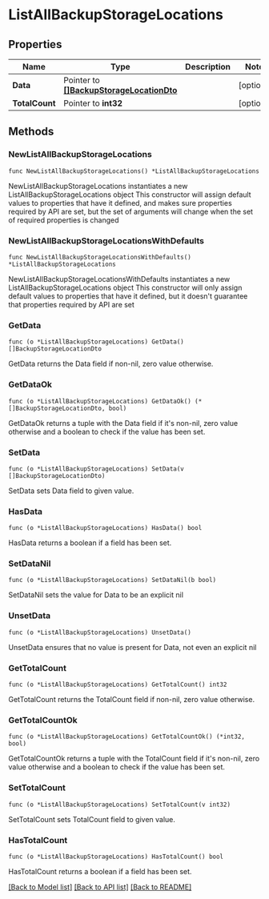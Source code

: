 # ListAllBackupStorageLocations

## Properties

Name | Type | Description | Notes
------------ | ------------- | ------------- | -------------
**Data** | Pointer to [**[]BackupStorageLocationDto**](BackupStorageLocationDto.md) |  | [optional] 
**TotalCount** | Pointer to **int32** |  | [optional] 

## Methods

### NewListAllBackupStorageLocations

`func NewListAllBackupStorageLocations() *ListAllBackupStorageLocations`

NewListAllBackupStorageLocations instantiates a new ListAllBackupStorageLocations object
This constructor will assign default values to properties that have it defined,
and makes sure properties required by API are set, but the set of arguments
will change when the set of required properties is changed

### NewListAllBackupStorageLocationsWithDefaults

`func NewListAllBackupStorageLocationsWithDefaults() *ListAllBackupStorageLocations`

NewListAllBackupStorageLocationsWithDefaults instantiates a new ListAllBackupStorageLocations object
This constructor will only assign default values to properties that have it defined,
but it doesn't guarantee that properties required by API are set

### GetData

`func (o *ListAllBackupStorageLocations) GetData() []BackupStorageLocationDto`

GetData returns the Data field if non-nil, zero value otherwise.

### GetDataOk

`func (o *ListAllBackupStorageLocations) GetDataOk() (*[]BackupStorageLocationDto, bool)`

GetDataOk returns a tuple with the Data field if it's non-nil, zero value otherwise
and a boolean to check if the value has been set.

### SetData

`func (o *ListAllBackupStorageLocations) SetData(v []BackupStorageLocationDto)`

SetData sets Data field to given value.

### HasData

`func (o *ListAllBackupStorageLocations) HasData() bool`

HasData returns a boolean if a field has been set.

### SetDataNil

`func (o *ListAllBackupStorageLocations) SetDataNil(b bool)`

 SetDataNil sets the value for Data to be an explicit nil

### UnsetData
`func (o *ListAllBackupStorageLocations) UnsetData()`

UnsetData ensures that no value is present for Data, not even an explicit nil
### GetTotalCount

`func (o *ListAllBackupStorageLocations) GetTotalCount() int32`

GetTotalCount returns the TotalCount field if non-nil, zero value otherwise.

### GetTotalCountOk

`func (o *ListAllBackupStorageLocations) GetTotalCountOk() (*int32, bool)`

GetTotalCountOk returns a tuple with the TotalCount field if it's non-nil, zero value otherwise
and a boolean to check if the value has been set.

### SetTotalCount

`func (o *ListAllBackupStorageLocations) SetTotalCount(v int32)`

SetTotalCount sets TotalCount field to given value.

### HasTotalCount

`func (o *ListAllBackupStorageLocations) HasTotalCount() bool`

HasTotalCount returns a boolean if a field has been set.


[[Back to Model list]](../README.md#documentation-for-models) [[Back to API list]](../README.md#documentation-for-api-endpoints) [[Back to README]](../README.md)


